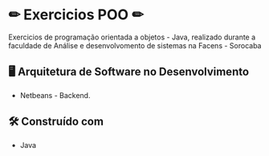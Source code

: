 # ✏ Exercicios POO ✏
Exercicios de programação orientada a objetos - Java, realizado durante a faculdade de Análise e desenvolvomento de sistemas na Facens - Sorocaba

##  :desktop_computer:  Arquitetura de Software no Desenvolvimento

* Netbeans - Backend.

## 🛠️ Construído com

*  Java



